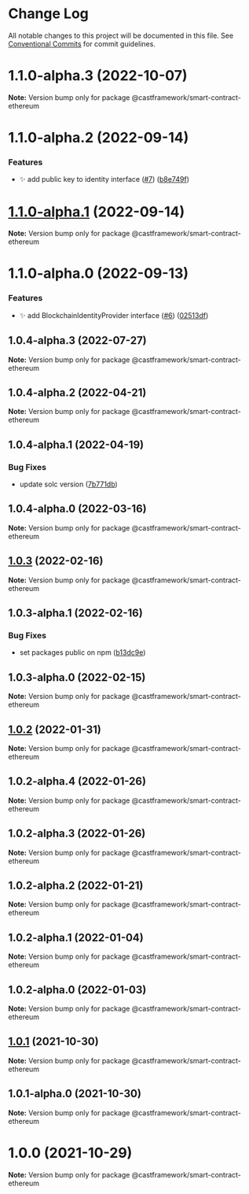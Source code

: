 # Change Log

All notable changes to this project will be documented in this file.
See [Conventional Commits](https://conventionalcommits.org) for commit guidelines.

# 1.1.0-alpha.3 (2022-10-07)

**Note:** Version bump only for package @castframework/smart-contract-ethereum





# 1.1.0-alpha.2 (2022-09-14)


### Features

* :sparkles: add public key to identity interface ([#7](https://github.com/castframework/gba/issues/7)) ([b8e749f](https://github.com/castframework/gba/commit/b8e749fa9618bb2c500a84764339a84e559159c7))





# [1.1.0-alpha.1](https://github.com/castframework/gba/compare/v1.1.0-alpha.0...v1.1.0-alpha.1) (2022-09-14)

**Note:** Version bump only for package @castframework/smart-contract-ethereum





# 1.1.0-alpha.0 (2022-09-13)


### Features

* :sparkles: add BlockchainIdentityProvider interface ([#6](https://github.com/castframework/gba/issues/6)) ([02513df](https://github.com/castframework/gba/commit/02513dfd7702c72b3288a8cb0d71cbb0b9671678))





## 1.0.4-alpha.3 (2022-07-27)

**Note:** Version bump only for package @castframework/smart-contract-ethereum





## 1.0.4-alpha.2 (2022-04-21)

**Note:** Version bump only for package @castframework/smart-contract-ethereum





## 1.0.4-alpha.1 (2022-04-19)


### Bug Fixes

* update solc version ([7b771db](https://github.com/castframework/gba/commit/7b771db9561b54b6dc40544a5b934d9f092fffa5))





## 1.0.4-alpha.0 (2022-03-16)

**Note:** Version bump only for package @castframework/smart-contract-ethereum





## [1.0.3](https://github.com/castframework/cast/compare/v1.0.3-alpha.1...v1.0.3) (2022-02-16)

**Note:** Version bump only for package @castframework/smart-contract-ethereum





## 1.0.3-alpha.1 (2022-02-16)


### Bug Fixes

* set packages public on npm ([b13dc9e](https://github.com/castframework/cast/commit/b13dc9e677de97f6c60b47bef1457e7b9984df02))





## 1.0.3-alpha.0 (2022-02-15)

**Note:** Version bump only for package @castframework/smart-contract-ethereum





## [1.0.2](https://github.com/castframework/cast/compare/v1.0.2-alpha.4...v1.0.2) (2022-01-31)

**Note:** Version bump only for package @castframework/smart-contract-ethereum





## 1.0.2-alpha.4 (2022-01-26)

**Note:** Version bump only for package @castframework/smart-contract-ethereum





## 1.0.2-alpha.3 (2022-01-26)

**Note:** Version bump only for package @castframework/smart-contract-ethereum





## 1.0.2-alpha.2 (2022-01-21)

**Note:** Version bump only for package @castframework/smart-contract-ethereum





## 1.0.2-alpha.1 (2022-01-04)

**Note:** Version bump only for package @castframework/smart-contract-ethereum





## 1.0.2-alpha.0 (2022-01-03)

**Note:** Version bump only for package @castframework/smart-contract-ethereum





## [1.0.1](https://github.com/castframework/cast/compare/v1.0.1-alpha.0...v1.0.1) (2021-10-30)

**Note:** Version bump only for package @castframework/smart-contract-ethereum





## 1.0.1-alpha.0 (2021-10-30)

**Note:** Version bump only for package @castframework/smart-contract-ethereum





# 1.0.0 (2021-10-29)

**Note:** Version bump only for package @castframework/smart-contract-ethereum

